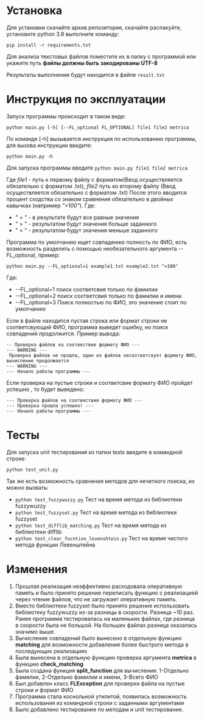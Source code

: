 # Установка
Для установки скачайте архив репозитория, скачайте распакуйте, установите python 3.8 выполните команду:

`pip install -r requirements.txt`

Для анализа текстовых файлов поместите их в папку с программой или укажите путь **файлы должны быть закодированы UTF-8**


Результаты выполнения будут находится в файле `result.txt` 


# Инструкция по эксплуатации
Запуск программы происходит в таком виде:

`python main.py [-h] [--FL_optional FL_OPTIONAL] file1 file2 metrica`

По команде [-h] вызывается инструкция по использованию программы, для вызова инструкции введите:

`python main.py -h`

Для запуска программы введите `python main.py file1 file2 metrica`

Где *file1* - путь к первому файлу c форматом(Ввод осуществляется обязательно с форматом .txt), *file2* 
путь ко второму файлу (Ввод осуществляется обязательно с форматом .txt)
После этого вводится процент сходства со знаком сравнения обязательно в двойных кавычках (например *"=100"*).
Где:

- " = " - в результате будут все равные значения
- " > " - результатом будут значения больше заданного 
- " < " - результатом будут значения меньше заданного

Программа по умолчанию ищет совпадению полность по ФИО,
есть возможность разделить с помощью необезательного аргумента --FL_optional, пример:

`python main.py --FL_optional=1 example1.txt example2.txt "=100"`

Где: 
- --FL_optional=1 поиск соответсвия только по фамилии
- --FL_optional=2 поиск соответсвия только по фамилии и имени
- --FL_optional=3 Поиск полностью по ФИО, это значение стоит по умолчанию 


Если в файле находится пустая строка или формат строки не соответсвующий ФИО,
 программа выведет ошибку, но поиск совпадений продолжится.
 Пример вывода:
 
```
-- Проверка файлов на соотвествие формату ФИО ---
--- WARNING ---
 Проверка файлов не прошла, один из файлов несоответсвует формату ФИО, вычисление продолжается
--- WARNING ---
--- Начало работы программы ---
```

Если проверка на пустые строки и соответсвие формату ФИО пройдет успешно
, то будет выведено:

```
--- Проверка файлов на соотвествие формату ФИО ---
--- Проверка прошла успешно! ---
--- Начало работы программы ---
```
# Тесты

Для запуска unit тестирования из папки tests введите в командной строке:

`python test_unit.py`

Так же есть возможность сравнения методов для нечеткого поиска, их можно вызвать:
- `python test_fuzzywuzzy.py` Тест на время метода из библиотеки fuzzywuzzy
- `python test_fuzzyset.py` Тест на время метода из библиотеки fuzzyset
- `python test_difflib_matching.py` Тест на время метода из библиотеки difflib
- `python test_clear_fucntion_levenshtein.py` Тест на время чистого метода функции Левенштейна

# Изменения 

1. Прошлая реализация неэффективно расходовала оперативную память и было принято решение
переписать функцию с реализацией через чтение файлов, что не загружает оперативную память.
2. Вместо библиотеки fuzzyset было принято решение использовать библиотеку fuzzywuzzy
из-за разницы в скорости. Разница ~10 раз. Ранее программа тестировалась на 
маленьких файлах, где разница в скорости была не большой. На больших файлах 
разница оказалась значимо выше.
3. Вычисление совпадений было вынесено в отдельную функцию **matching**
для возможности добавления более быстрого метода в последующих реализациях
4. Была вынесена в отдельную функцию проверка аргумента **metrica** в функцию **check_matching**
5. Была создана функция **split_function** 
для вычисления: 1-Отдельно фамилии, 2-Отдельно фамилии и имени, 3-Всего ФИО
6. Был добавлен класс **FLException** для проверки файла на пустые строки и формат ФИО
7. Программа стала коснольной утилитой, появилась возможность
 использования из командной строки с заданными аргументами
8. Было добавлено тестирование по методам и unit тестирование.